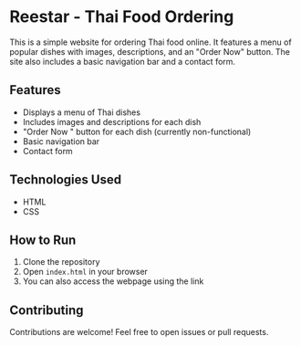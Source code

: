 # Reestar - Thai Food Ordering
This is a simple website for ordering Thai food online. It features a menu of popular dishes with images, descriptions, and an "Order Now" button. The site also includes a basic navigation bar and a contact form.
## Features
*   Displays a menu of Thai dishes
*   Includes images and descriptions for each dish
*   "Order Now
" button for each dish (currently non-functional)
*   Basic navigation bar
*   Contact form
## Technologies Used
*   HTML
*   CSS
## How to Run
1.  Clone the repository
2.  Open `index.html` in your browser
3.  You can also access the webpage using the link 
## Contributing
Contributions are welcome! Feel
 free to open issues or pull requests.
